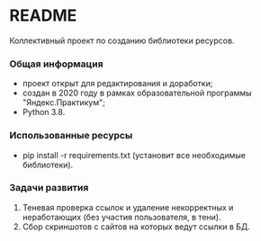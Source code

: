 # README #

Коллективный проект по созданию библиотеки ресурсов.

### Общая информация ###

* проект открыт для редактирования и доработки;
* создан в 2020 году в рамках образовательной программы "Яндекс.Практикум";
* Python 3.8.

### Использованные ресурсы ###

* pip install -r requirements.txt (установит все необходимые библиотеки).

### Задачи развития ###

1. Теневая проверка ссылок и удаление некорректных и неработающих (без участия пользователя, в тени).
2. Сбор скриншотов с сайтов на которых ведут ссылки в БД. 
